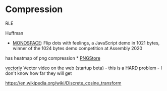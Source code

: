 Compression
===========

RLE

Huffman



* [MONOSPACE](http://www.p01.org/MONOSPACE/): Flip dots with feelings, a JavaScript demo in 1021 bytes, winner of the 1024 bytes demo competition at Assembly 2020

has heatmap of png compression
    * [PNGStore](https://www.iamcal.com/png-store/)


[vectorly](https://vectorly.io/) Vector video on the web (startup beta) - this is a HARD problem - I don't know how far they will get

https://en.wikipedia.org/wiki/Discrete_cosine_transform
